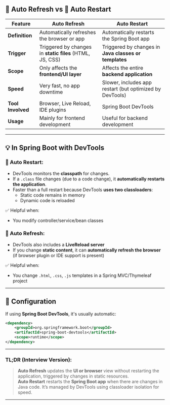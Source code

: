 ## 🔄 Auto Refresh vs 🔁 Auto Restart

| Feature           | **Auto Refresh**                            | **Auto Restart**                              |
|------------------|---------------------------------------------|------------------------------------------------|
| **Definition**   | Automatically refreshes the browser or app  | Automatically restarts the Spring Boot app    |
| **Trigger**      | Triggered by changes in **static files** (HTML, JS, CSS) | Triggered by changes in **Java classes or templates** |
| **Scope**        | Only affects the **frontend/UI layer**      | Affects the entire **backend application**     |
| **Speed**        | Very fast, no app downtime                  | Slower, includes app restart (but optimized by DevTools) |
| **Tool Involved**| Browser, Live Reload, IDE plugins           | Spring Boot DevTools                           |
| **Usage**        | Mainly for frontend development             | Useful for backend development                 |

---

## 💡 In Spring Boot with DevTools

### 🔁 Auto Restart:
- DevTools monitors the **classpath** for changes.
- If a `.class` file changes (due to a code change), it **automatically restarts the application**.
- Faster than a full restart because DevTools **uses two classloaders**:
    - Static code remains in memory
    - Dynamic code is reloaded

✅ Helpful when:
- You modify controller/service/bean classes

### 🔄 Auto Refresh:
- DevTools also includes a **LiveReload server**
- If you change **static content**, it can **automatically refresh the browser** (if browser plugin or IDE support is present)

✅ Helpful when:
- You change `.html`, `.css`, `.js` templates in a Spring MVC/Thymeleaf project

---

## 🔧 Configuration

If using **Spring Boot DevTools**, it's usually automatic:

```xml
<dependency>
    <groupId>org.springframework.boot</groupId>
    <artifactId>spring-boot-devtools</artifactId>
    <scope>runtime</scope>
</dependency>
```

---

### TL;DR (Interview Version):

> **Auto Refresh** updates the **UI or browser** view without restarting the application, triggered by changes in static resources.  
> **Auto Restart** restarts the **Spring Boot app** when there are changes in Java code. It’s managed by DevTools using classloader isolation for speed.

---